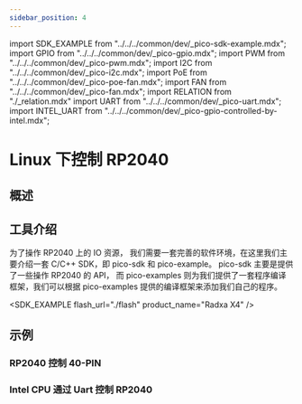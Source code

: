```yaml
---
sidebar_position: 4
---
```


import SDK_EXAMPLE from "../../../common/dev/\_pico-sdk-example.mdx";
import GPIO from "../../../common/dev/\_pico-gpio.mdx";
import PWM from "../../../common/dev/\_pico-pwm.mdx";
import I2C from "../../../common/dev/\_pico-i2c.mdx";
import PoE from "../../../common/dev/\_pico-poe-fan.mdx";
import FAN from "../../../common/dev/\_pico-fan.mdx";
import RELATION from "./\_relation.mdx"
import UART from "../../../common/dev/\_pico-uart.mdx";
import INTEL_UART from "../../../common/dev/\_pico-gpio-controlled-by-intel.mdx";

# Linux 下控制 RP2040

## 概述

<RELATION />

## 工具介绍

为了操作 RP2040 上的 IO 资源， 我们需要一套完善的软件环境，在这里我们主要介绍一套 C/C++ SDK，即 pico-sdk 和 pico-example。 pico-sdk 主要是提供了一些操作 RP2040 的 API， 而 pico-examples 则为我们提供了一套程序编译框架，我们可以根据 pico-examples 提供的编译框架来添加我们自己的程序。

<SDK_EXAMPLE flash_url="./flash" product_name="Radxa X4" />

## 示例

### RP2040 控制 40-PIN

<Tabs queryString="type">
    <TabItem value="GPIO">
       <GPIO flash_url="./flash" gpio_definition="./gpio" product_name="Radxa X4"  led_pin="PIN_5" cmd= "cd pico-examples/build
       rm -rf *
       cmake -G ''Ninja'' ..
       ninja" />
    </TabItem>
    <TabItem value="I2C">
        <I2C flash_url="./flash" product_name="Radxa X4"  scl_pin="PIN_5" sda_pin="PIN_3" cmd="cd pico-examples/build
        rm -rf *
        cmake ..
        make -j$(nproc)" />
    </TabItem>
     <TabItem value="PWM">
       <PWM flash_url="./flash" product_name="Radxa X4" led_pin="PIN_5" cmd="cd pico-examples/build
        rm -rf *
        cmake ..
        make -j$(nproc)"/>
    </TabItem>
     <TabItem value="PoE FAN">
       <PoE flash_url="./flash" product_name="Radxa X4" poe_name="瑞莎 25W PoE+ HAT X4 专用款" poe_img="/img/x/x4/25w_poe_plus_for_x4_04.webp" cmd="cd pico-examples/build
        rm -rf *
        cmake ..
        make -j$(nproc)"/>
    </TabItem>
     <TabItem value="UART">
      <UART flash_url="./flash" tty_num="ttyS4" cmd="cd pico-examples/build
        rm -rf *
        cmake ..
        make -j$(nproc)"/>
    </TabItem>
</Tabs>

### Intel CPU 通过 Uart 控制 RP2040

<Tabs queryString="type">
     <TabItem value="PWM">
       <FAN product_name="Radxa X4" flash_url="./flash" cmd="cd pico-examples/build
        rm -rf *
        cmake ..
        make -j$(nproc)" />
    </TabItem>
     <TabItem value="UART">
      <INTEL_UART product_name="Radxa X4" led_pin="PIN_3" uart_id="uart0" uart_tx_pin="0" uart_rx_pin="1" gpio_num="29" uart_dev="/dev/ttyS4" cmd="cd pico-examples/build
        rm -rf *
        cmake ..
        make -j$(nproc)" />
    </TabItem>
</Tabs>
